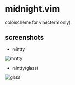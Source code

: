 midnight.vim
============

colorscheme for vim(cterm only)

## screenshots

- mintty

![mintty](https://raw.github.com/wiki/0xBADDCAFE/midnight.vim/images/mintty.png)

- mintty(glass)

![glass](https://raw.github.com/wiki/0xBADDCAFE/midnight.vim/images/mintty_glass.png)
